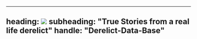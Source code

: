 ---
heading: <img src="images/derelictdb.png">
subheading: "True Stories from a real life derelict"
handle: "Derelict-Data-Base"
-